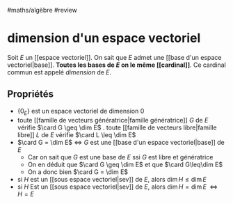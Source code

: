 #maths/algèbre #review 
# dimension d'un espace vectoriel
Soit $E$ un [[espace vectoriel]].
On sait que $E$ admet une [[base d'un espace vectoriel|base]].
**Toutes les bases de $E$ on le même [[cardinal]]**.
Ce cardinal commun est appelé _dimension_ de $E$.

## Propriétés
 - $\{0_E\}$ est un espace vectoriel de dimension 0
 - toute [[famille de vecteurs génératrice|famille génératrice]] $G$ de $E$ vérifie $\card G \geq \dim E$ 
 . toute [[famille de vecteurs libre|famille libre]] $L$ de $E$ vérifie $\card L \leq \dim E$
 - $\card G = \dim E$    $\iff$    $G$ est une [[base d'un espace vectoriel|base]] de $E$
     - Car on sait que $G$ est une base de $E$ ssi $G$ est libre et génératrice
     - On en déduit que $\card G \geq \dim E$ et que $\card G\leq\dim E$
     - On a donc bien $\card G = \dim E$
 - si $H$ est un [[sous espace vectoriel|sev]] de $E$, alors $\dim H \leq \dim E$
 - si $H$ Est un [[sous espace vectoriel|sev]] de $E$, alors $\dim H = \dim E \;\;\iff\;\; H = E$
